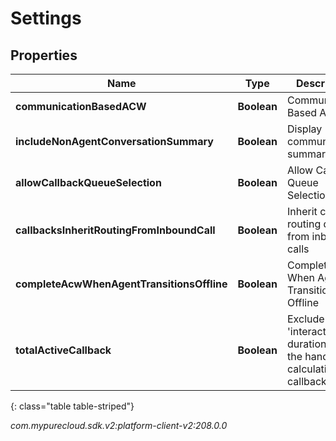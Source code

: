 # Settings


## Properties

| Name | Type | Description | Notes |
| ------------ | ------------- | ------------- | ------------- |
| **communicationBasedACW** | **Boolean** | Communication Based ACW |  [optional] |
| **includeNonAgentConversationSummary** | **Boolean** | Display communication summary |  [optional] |
| **allowCallbackQueueSelection** | **Boolean** | Allow Callback Queue Selection |  [optional] |
| **callbacksInheritRoutingFromInboundCall** | **Boolean** | Inherit callback routing data from inbound calls |  [optional] |
| **completeAcwWhenAgentTransitionsOffline** | **Boolean** | Complete ACW When Agent Transitions Offline |  [optional] |
| **totalActiveCallback** | **Boolean** | Exclude the 'interacting' duration from the handle calculations of callbacks |  [optional] |
{: class="table table-striped"}




_com.mypurecloud.sdk.v2:platform-client-v2:208.0.0_

